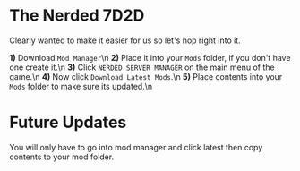 # The Nerded 7D2D
Clearly wanted to make it easier for us so let's hop right into it.

**1)** Download `Mod Manager`\n
**2)** Place it into your `Mods` folder, if you don't have one create it.\n
**3)** Click `NERDED SERVER MANAGER` on the main menu of the game.\n
**4)** Now click `Download Latest Mods`.\n
**5)** Place contents into your `Mods` folder to make sure its updated.\n

# Future Updates
You will only have to go into mod manager and click latest then copy contents to your mod folder.
